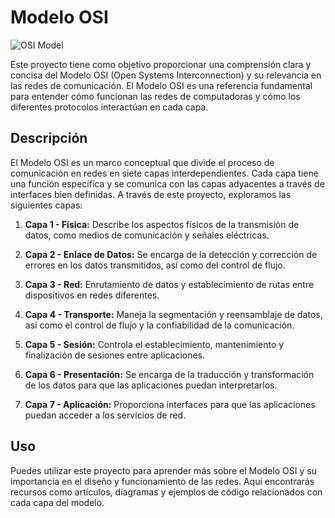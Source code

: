 # Modelo OSI 

![OSI Model](https://www.definicionabc.com/wp-content/uploads/tecnologia/OSI-International-Organization-Standardization-MODELO.jpg)

Este proyecto tiene como objetivo proporcionar una comprensión clara y concisa del Modelo OSI (Open Systems Interconnection) y su relevancia en las redes de comunicación. El Modelo OSI es una referencia fundamental para entender cómo funcionan las redes de computadoras y cómo los diferentes protocolos interactúan en cada capa.

## Descripción

El Modelo OSI es un marco conceptual que divide el proceso de comunicación en redes en siete capas interdependientes. Cada capa tiene una función específica y se comunica con las capas adyacentes a través de interfaces bien definidas. A través de este proyecto, exploramos las siguientes capas:

1. **Capa 1 - Física:** Describe los aspectos físicos de la transmisión de datos, como medios de comunicación y señales eléctricas.

2. **Capa 2 - Enlace de Datos:** Se encarga de la detección y corrección de errores en los datos transmitidos, así como del control de flujo.

3. **Capa 3 - Red:** Enrutamiento de datos y establecimiento de rutas entre dispositivos en redes diferentes.

4. **Capa 4 - Transporte:** Maneja la segmentación y reensamblaje de datos, así como el control de flujo y la confiabilidad de la comunicación.

5. **Capa 5 - Sesión:** Controla el establecimiento, mantenimiento y finalización de sesiones entre aplicaciones.

6. **Capa 6 - Presentación:** Se encarga de la traducción y transformación de los datos para que las aplicaciones puedan interpretarlos.

7. **Capa 7 - Aplicación:** Proporciona interfaces para que las aplicaciones puedan acceder a los servicios de red.

## Uso

Puedes utilizar este proyecto para aprender más sobre el Modelo OSI y su importancia en el diseño y funcionamiento de las redes. Aquí encontrarás recursos como artículos, diagramas y ejemplos de código relacionados con cada capa del modelo.



